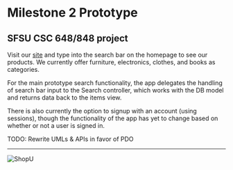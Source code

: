 # Milestone 2 Prototype

## SFSU CSC 648/848 project

Visit our [site](http://sfsuswe.com/~su16g03/prototype) and type into the search 
bar on the homepage to see our products. We currently offer furniture, electronics, 
clothes, and books as categories.

For the main prototype search functionality, the app delegates the handling of 
search bar input to the Search controller, which works with the DB model and returns 
data back to the items view.

There is also currently the option to signup with an account (using sessions),
though the functionality of the app has yet to change based on whether or not a
user is signed in.

TODO: Rewrite UMLs & APIs in favor of PDO

<hr>

![ShopU](http://sfsuswe.com/~su16g03/prototype/img/shopu-mod.jpg)